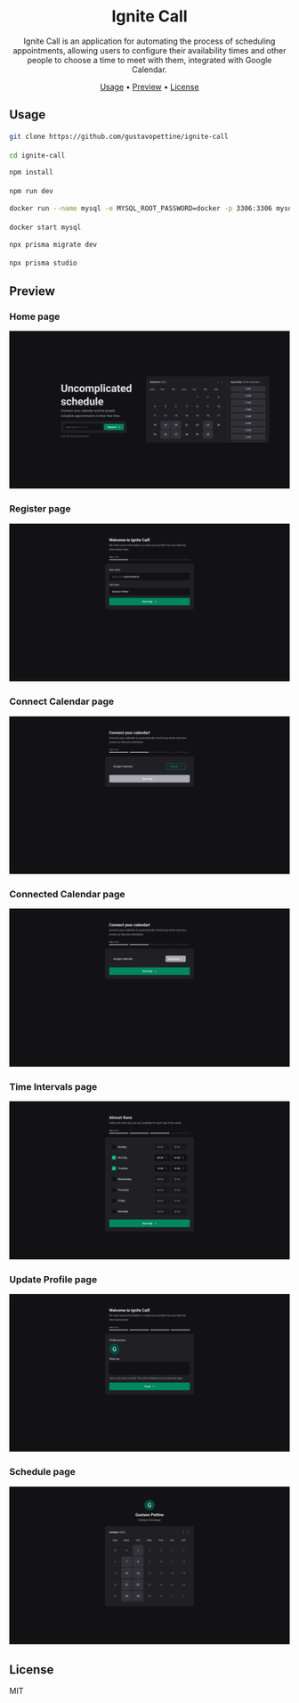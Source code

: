 <h1 align="center">
  Ignite Call
</h1>

<p align="center">
  Ignite Call is an application for automating the process of scheduling appointments, allowing users to configure their availability times and other people to choose a time to meet with them, integrated with Google Calendar.
</p>

<p align="center">
  <a href="#usage">Usage</a> •
  <a href="#preview">Preview</a> •
  <a href="#license">License</a>
</p>

## Usage

```sh
git clone https://github.com/gustavopettine/ignite-call

cd ignite-call
```

```sh
npm install

npm run dev
```

```sh
docker run --name mysql -e MYSQL_ROOT_PASSWORD=docker -p 3306:3306 mysql:latest

docker start mysql
```

```sh
npx prisma migrate dev

npx prisma studio
```

## Preview

### Home page

![Screenshot](/assets/home_page.png)

### Register page

![Screenshot](/assets/register_page.png)

### Connect Calendar page

![Screenshot](/assets/connect_calendar_page.png)

### Connected Calendar page

![Screenshot](/assets/connected_calendar_page.png)

### Time Intervals page

![Screenshot](/assets/time_intervals_page.png)

### Update Profile page

![Screenshot](/assets/update_profile_page.png)

### Schedule page

![Screenshot](/assets/schedule_page.png)

## License

MIT
